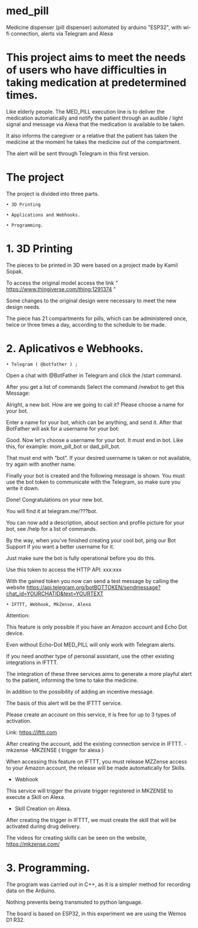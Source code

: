 # med_pill
Medicine dispenser (pill dispenser) automated by arduino "ESP32", with wi-fi connection, alerts via Telegram and Alexa 


# This project aims to meet the needs of users who have difficulties in taking medication at predetermined times. 

Like elderly people. The MED_PILL execution line is to deliver the medication automatically and notify the patient through an audible / light signal and message via Alexa that the medication is available to be taken. 

It also informs the caregiver or a relative that the patient has taken the medicine at the moment he takes the medicine out of the compartment. 

The alert will be sent through Telegram in this first version. 

# The project

The project is divided into three parts. 

    • 3D Printing 
      
    • Applications and Webhooks. 
      
    • Programming.
      
# 1. 3D Printing 

The pieces to be printed in 3D were based on a project made by Kamil Sopak. 

To access the original model access the link " https://www.thingiverse.com/thing:1291374 " 

Some changes to the original design were necessary to meet the new design needs. 

The piece has 21 compartments for pills, which can be administered once, twice or three times a day, according to the schedule to be made.


# 2. Aplicativos e Webhooks.

    • Telegram ( @botfather ) ;

Open a chat with @BotFather in Telegram and click the /start command.

After you get a list of commands Select the command /newbot to get this Message:

Alright, a new bot. How are we going to call it? Please choose a name for your bot.

Enter a name for your bot, which can be anything, and send it. After that BotFather will ask for a username for your bot:

Good. Now let's choose a username for your bot. It must end in bot. Like this, for example: mom_pill_bot or  dad_pill_bot.

That must end with “bot”. If your desired username is taken or not available, try again with another name.

Finally your bot is created and the following message is shown. You must use the bot token to communicate with the Telegram, so make sure you write it down.

Done! Congratulations on your new bot. 

You will find it at telegram.me/???bot.

You can now add a description, about section and profile picture for your bot, see /help for a list of commands. 

By the way, when you've finished creating your cool bot, ping our Bot Support if you want a better username for it. 

Just make sure the bot is fully operational before you do this.

Use this token to access the HTTP API: xxx:xxx

With the gained token you now can send a test message by calling the website https://api.telegram.org/botBOTTOKEN/sendmessage?chat_id=YOURCHATID&text=YOURTEXT

    • IFTTT, Webhook, MkZense, Alexa 

Attention: 

This feature is only possible if you have an Amazon account and Echo Dot device. 

Even without Echo-Dot MED_PILL will only work with Telegram alerts. 

If you need another type of personal assistant, use the other existing integrations in IFTTT. 

The integration of these three services aims to generate a more playful alert to the patient, informing the time to take the medicine. 

In addition to the possibility of adding an incentive message. 

The basis of this alert will be the IFTTT service. 

Please create an account on this service, it is free for up to 3 types of activation. 

Link: https://ifttt.com 


After creating the account, add the existing connection service in IFTTT. - mkzense -MKZENSE ( trigger for alexa ) 

When accessing this feature on IFTTT, you must release MZZense access to your Amazon account, the release will be made automatically for Skills. 

  - Webhook
  
This service will trigger the private trigger registered in MKZENSE to execute a Skill on Alexa. 

  - Skill Creation on Alexa. 
  
After creating the trigger in IFTTT, we must create the skill that will be activated during drug delivery. 

The videos for creating skills can be seen on the website, https://mkzense.com/


# 3. Programming.

The program was carried out in C++, as it is a simpler method for recording data on the Arduino. 

Nothing prevents being transmuted to python language. 

The board is based on ESP32, in this experiment we are using the Wemos D1 R32.
